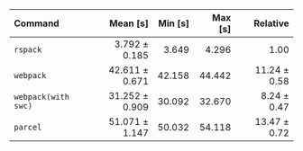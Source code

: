 | Command | Mean [s] | Min [s] | Max [s] | Relative |
|:---|---:|---:|---:|---:|
| `rspack` | 3.792 ± 0.185 | 3.649 | 4.296 | 1.00 |
| `webpack` | 42.611 ± 0.671 | 42.158 | 44.442 | 11.24 ± 0.58 |
| `webpack(with swc)` | 31.252 ± 0.909 | 30.092 | 32.670 | 8.24 ± 0.47 |
| `parcel` | 51.071 ± 1.147 | 50.032 | 54.118 | 13.47 ± 0.72 |

